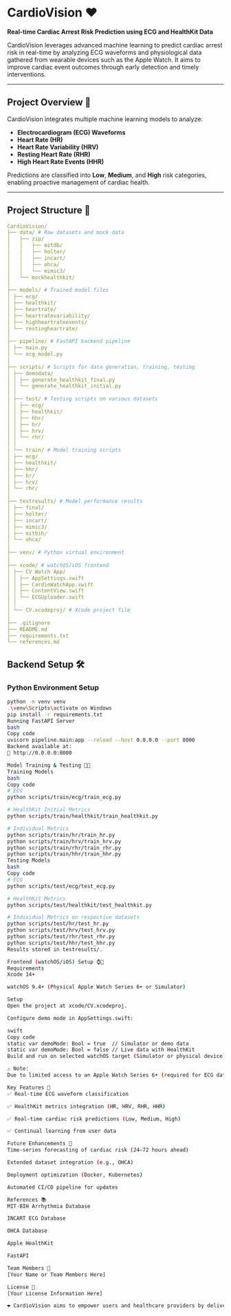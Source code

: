 # CardioVision ❤️

**Real-time Cardiac Arrest Risk Prediction using ECG and HealthKit Data**

CardioVision leverages advanced machine learning to predict cardiac arrest risk in real-time by analyzing ECG waveforms and physiological data gathered from wearable devices such as the Apple Watch. It aims to improve cardiac event outcomes through early detection and timely interventions.

---

## Project Overview 📌

CardioVision integrates multiple machine learning models to analyze:

- **Electrocardiogram (ECG) Waveforms**
- **Heart Rate (HR)**
- **Heart Rate Variability (HRV)**
- **Resting Heart Rate (RHR)**
- **High Heart Rate Events (HHR)**

Predictions are classified into **Low**, **Medium**, and **High** risk categories, enabling proactive management of cardiac health.

---

## Project Structure 📁
```yaml
CardioVision/
├── data/ # Raw datasets and mock data
│   ├── zip/
│   │   ├── mitdb/
│   │   ├── holter/
│   │   ├── incart/
│   │   ├── ohca/
│   │   └── mimic3/
│   └── mockhealthkit/
│
├── models/ # Trained model files
│ ├── ecg/
│ ├── healthkit/
│ ├── heartrate/
│ ├── heartratevariability/
│ ├── highheartrateevents/
│ └── restingheartrate/
│
├── pipeline/ # FastAPI backend pipeline
│ ├── main.py
│ └── ecg_model.py
│
├── scripts/ # Scripts for data generation, training, testing
│ ├── demodata/
│ │ ├── generate_healthkit_final.py
│ │ └── generate_healthkit_initial.py
│ │
│ ├── test/ # Testing scripts on various datasets
│ │ ├── ecg/
│ │ ├── healthkit/
│ │ ├── hhr/
│ │ ├── hr/
│ │ ├── hrv/
│ │ └── rhr/
│ │
│ └── train/ # Model training scripts
│ ├── ecg/
│ ├── healthkit/
│ ├── hhr/
│ ├── hr/
│ ├── hrv/
│ └── rhr/
│
├── testresults/ # Model performance results
│ ├── final/
│ ├── holter/
│ ├── incart/
│ ├── mimic3/
│ ├── mitbih/
│ └── ohca/
│
├── venv/ # Python virtual environment
│
├── xcode/ # watchOS/iOS frontend
│ ├── CV Watch App/
│ │ ├── AppSettings.swift
│ │ ├── CardioWatchApp.swift
│ │ ├── ContentView.swift
│ │ └── ECGUploader.swift
│ │
│ └── CV.xcodeproj/ # Xcode project file
│
├── .gitignore
├── README.md
├── requirements.txt
└── references.md
```


## Backend Setup 🛠️

### Python Environment Setup

```bash
python -m venv venv
.\venv\Scripts\activate on Windows
pip install -r requirements.txt
Running FastAPI Server
bash
Copy code
uvicorn pipeline.main:app --reload --host 0.0.0.0 --port 8000
Backend available at:
🔗 http://0.0.0.0:8000

Model Training & Testing 🧑‍💻
Training Models
bash
Copy code
# ECG
python scripts/train/ecg/train_ecg.py

# HealthKit Initial Metrics
python scripts/train/healthkit/train_healthkit.py

# Individual Metrics
python scripts/train/hr/train_hr.py
python scripts/train/hrv/train_hrv.py
python scripts/train/rhr/train_rhr.py
python scripts/train/hhr/train_hhr.py
Testing Models
bash
Copy code
# ECG
python scripts/test/ecg/test_ecg.py

# HealthKit Metrics
python scripts/test/healthkit/test_healthkit.py

# Individual Metrics on respective datasets
python scripts/test/hr/test_hr.py
python scripts/test/hrv/test_hrv.py
python scripts/test/rhr/test_rhr.py
python scripts/test/hhr/test_hhr.py
Results stored in testresults/.

Frontend (watchOS/iOS) Setup ⌚️📱
Requirements
Xcode 14+

watchOS 9.4+ (Physical Apple Watch Series 6+ or Simulator)

Setup
Open the project at xcode/CV.xcodeproj.

Configure demo mode in AppSettings.swift:

swift
Copy code
static var demoMode: Bool = true  // Simulator or demo data
static var demoMode: Bool = false // Live data with HealthKit
Build and run on selected watchOS target (Simulator or physical device).

⚠️ Note:
Due to limited access to an Apple Watch Series 6+ (required for ECG data), HealthKit integration is currently limited to simulated data (demoMode = true).

Key Features 🚀
✅ Real-time ECG waveform classification

✅ HealthKit metrics integration (HR, HRV, RHR, HHR)

✅ Real-time cardiac risk predictions (Low, Medium, High)

✅ Continual learning from user data

Future Enhancements 🌱
Time-series forecasting of cardiac risk (24–72 hours ahead)

Extended dataset integration (e.g., OHCA)

Deployment optimization (Docker, Kubernetes)

Automated CI/CD pipeline for updates

References 📚
MIT-BIH Arrhythmia Database

INCART ECG Database

OHCA Database

Apple HealthKit

FastAPI

Team Members 👥
[Your Name or Team Members Here]

License 📄
[Your License Information Here]

❤️ CardioVision aims to empower users and healthcare providers by delivering accurate, actionable cardiac health insights in real-time.
